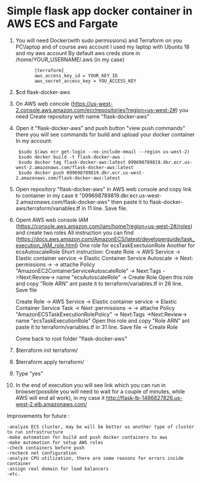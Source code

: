 # Simple flask app docker container in AWS ECS and Fargate

1. You will need Docker(with sudo permissions) and Terraform on you PC\laptop and of course aws account
    I used my laptop with Ubuntu 18 and my aws account
    By default aws creds store in /home/YOUR_USERNAME/.aws (in my case)
            
              [terraform]
              aws_access_key_id = YOUR_KEY_ID
              aws_secret_access_key = YOU_ACCESS_KEY


2. $cd flask-docker-aws
3. On AWS web concole (https://us-west-2.console.aws.amazon.com/ecr/repositories?region=us-west-2#) you need Create repository with name "flask-docker-aws"
4. Open it "flask-docker-aws"  and push button "view push commands" there you will see commands for build and upload your docker container
  In my account:
    
        $sudo $(aws ecr get-login --no-include-email --region us-west-2)
        $sudo docker build -t flask-docker-aws .
        $sudo docker tag flask-docker-aws:latest 099698789819.dkr.ecr.us-west-2.amazonaws.com/flask-docker-aws:latest
        $sudo docker push 099698789819.dkr.ecr.us-west-2.amazonaws.com/flask-docker-aws:latest

5. Open repository "flask-docker-aws" in AWS web console and copy link to container in my case it "099698789819.dkr.ecr.us-west-2.amazonaws.com/flask-docker-aws"
    then paste it to flask-docker-aws/terraform/variables.tf in 11 line. Save file.

6. Opent AWS web console IAM  (https://console.aws.amazon.com/iam/home?region=us-west-2#/roles) and create two roles
          All instruction you can find (https://docs.aws.amazon.com/AmazonECS/latest/developerguide/task_execution_IAM_role.html)
          One role for ecsTaskExectuionRole
          Another for ecsAutoscaleRole
      Short instruction:
      Create Role -> AWS Service -> Elastic container service -> Elastic Container Service Autoscale -> Next: permissions ->
          -> attache Policy "AmazonEC2ContainerServiceAutoscaleRole" -> Next:Tags ->Next:Review-> name "ecsAutoscaleRole" -> Create Role
      Open this role and copy "Role ARN" ant paste it to terraform/variables.tf  in 26 line. Save file

      Create Role -> AWS Service -> Elastic container service -> Elastic Container Service Task -> Next :permissions ->
          -> attache Policy "AmazonECSTaskExecutionRolePolicy" -> Next:Tags ->Next:Review-> name "ecsTaskExecutionRole"
      Open this role and copy "Role ARN" ant paste it to terraform/variables.tf  in 31 line. Save file -> Create Role

      Come back to root folder "flask-docker-aws"

7. $terraform init terraform/
8. $terraform apply terraform/
9. Type "yes"
10. In the end of execution you will see link which you can run in browser(possible you will need to wait for a couple of minutes, while AWS will end all work), in my case it
    http://flask-lb-1486827826.us-west-2.elb.amazonaws.com/

Improvements for future :
    
    -analyze ECS cluster, may be will be better us another type of cluster to run infrastructure
    -make automation for build and push docker containers to aws
    -make automation for setup AWS roles
    -check containers before push
    -recheck net configuration
    -analyze CPU utilization, there are some reasons for errors inside container
    -assign real domain for load balancers
    -etc.

